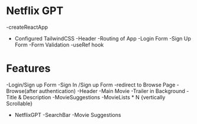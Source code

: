# Netflix GPT

  -createReactApp
  - Configured TailwindCSS
  -Header 
  -Routing of App
  -Login Form
  -Sign Up Form
  -Form Validation
  -useRef  hook


# Features
-Login/Sign up Form
   -Sign In /Sign up Form
   -redirect to Browse Page
 -Browse(after authentication)
   -Header
   -Main Movie
     -Trailer in Background
    -Title & Description
    -MovieSuggestions
      -MovieLists * N {vertically Scrollable}

- NetflixGPT
  -SearchBar
  -Movie Suggestions      